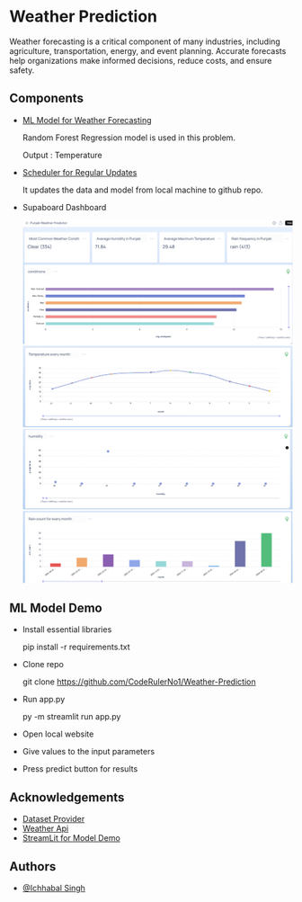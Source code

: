 # Weather Prediction

Weather forecasting is a critical component of many industries, including agriculture, transportation, energy, and event planning. Accurate forecasts help organizations make informed decisions, reduce costs, and ensure safety.

## Components

- [ML Model for Weather Forecasting](Base_Model_Training.ipynb)
  
  Random Forest Regression model is used in this problem.
  
  Output : Temperature
  
- [Scheduler for Regular Updates](Daily_Model_Trainer.py)
  
  It updates the data and model from local machine to github repo.
  
- Supaboard Dashboard
  
  ![Dashboard_Screenshot](https://github.com/CodeRulerNo1/Weather-Prediction/blob/main/Supaboard%20Dashboard/Screenshot%202025-04-12%20121400.png)
  ![Dashboard_Screenshot](https://github.com/CodeRulerNo1/Weather-Prediction/blob/main/Supaboard%20Dashboard/Screenshot%202025-04-12%20121458.png)
  ![Dashboard_Screenshot](https://github.com/CodeRulerNo1/Weather-Prediction/blob/main/Supaboard%20Dashboard/Screenshot%202025-04-12%20121543.png)
  ![Dashboard_Screenshot](https://github.com/CodeRulerNo1/Weather-Prediction/blob/main/Supaboard%20Dashboard/Screenshot%202025-04-12%20121633.png)

## ML Model Demo
- Install essential libraries
  
  pip install -r requirements.txt
- Clone repo
  
  git clone https://github.com/CodeRulerNo1/Weather-Prediction

- Run app.py
  
  py -m streamlit run app.py
- Open local website
  
- Give values to the input parameters
  
- Press predict button for results

## Acknowledgements

- [Dataset Provider](https://www.ncei.noaa.gov/cdo-web/)
- [Weather Api](https://www.weatherapi.com)
- [StreamLit for Model Demo](https://streamlit.io)

## Authors

- [@Ichhabal Singh](https://www.github.com/CodeRulerNo1)
